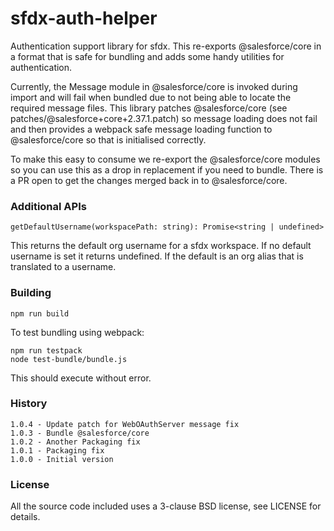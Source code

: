 # sfdx-auth-helper

Authentication support library for sfdx. This re-exports @salesforce/core in a format that is safe for bundling and adds some handy utilities for authentication.

Currently, the Message module in @salesforce/core is invoked during import and will fail when bundled due to not being able to locate the required message files. This library patches @salesforce/core (see patches/@salesforce+core+2.37.1.patch) so message loading does not fail and then provides a webpack safe message loading function to @salesforce/core so that is initialised correctly.

To make this easy to consume we re-export the @salesforce/core modules so you can use this as a drop in replacement if you need to bundle. There is a PR open to get the changes merged back in to @salesforce/core.

### Additional APIs

    getDefaultUsername(workspacePath: string): Promise<string | undefined>

This returns the default org username for a sfdx workspace. If no default username is set it returns undefined. If the default is an org alias that is translated to a username.

### Building

    npm run build

To test bundling using webpack:

    npm run testpack
    node test-bundle/bundle.js

This should execute without error.

### History

    1.0.4 - Update patch for WebOAuthServer message fix
    1.0.3 - Bundle @salesforce/core
    1.0.2 - Another Packaging fix
    1.0.1 - Packaging fix
    1.0.0 - Initial version

### License

All the source code included uses a 3-clause BSD license, see LICENSE for details.
